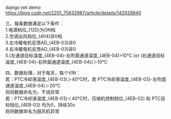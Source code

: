 dajngo jwt demo  
https://blog.csdn.net/2201_75632987/article/details/142929840  


三、每条数据满足以下条件：  
1.电源档位_(12D)为ON档    
2.空调出风档位_(404)非0档    
3.左冷暖电机反馈AD_(4EB-03)非0     
4.右冷暖电机反馈AD_(4EB-03)非0       
5.(左通道目标温度_(4EB-04)-左吹面通道温度_(4EB-04)>10℃ )or (右通道目标温度_(4EB-04)-右吹面通道温度_(4EB-04))＞10℃    

四、数据处理，对于每天，每个VIN：  
    若：PTC冷却液温度_(4EB-03)＞40℃时，若 PTC冷却液温度_(4EB-03)-左吹面通道温度_(4EB-04)＞20℃    
    则将数据命名为，干烧异常  
    若：PTC冷却液温度_(4EB-03)＜40℃时，压缩机控制档位_(4EB-02) 和 PTC目标档位_(4EB-03) 均为0，持续30s  
    则将数据命名为鼓风机异常  
